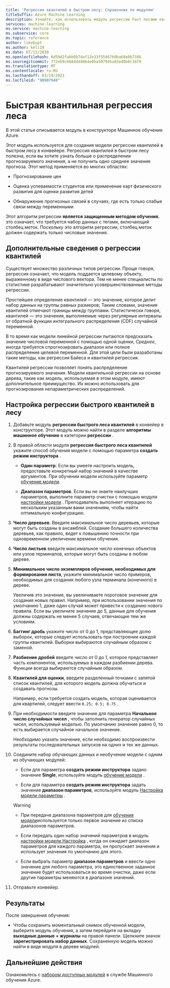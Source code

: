 ```yaml
---
title: 'Регрессия квантилей в быстром лесу: Справочник по модулям'
titleSuffix: Azure Machine Learning
description: Узнайте, как использовать модуль регрессии Fast лесами квантилей для создания модели регрессии, которая может прогнозировать значения для указанного числа квантилей.
services: machine-learning
ms.service: machine-learning
ms.subservice: core
ms.topic: reference
author: likebupt
ms.author: keli19
ms.date: 07/13/2020
ms.openlocfilehash: 6d59d2fabb0b74ef12e33f55467b0ba68e0b7386
ms.sourcegitcommit: 772eb9c6684dd4864e0ba507945a83e48b8c16f0
ms.translationtype: MT
ms.contentlocale: ru-RU
ms.lasthandoff: 03/19/2021
ms.locfileid: "90907948"
---
```

# <a name="fast-forest-quantile-regression"></a>Быстрая квантильная регрессия леса

В этой статье описывается модуль в конструкторе Машинное обучение Azure.

Этот модуль используется для создания модели регрессии квантилей в быстром лесу в конвейере. Регрессия квантилей в быстром лесу полезна, если вы хотите узнать больше о распределении прогнозируемого значения, а не получить одно среднее значение прогноза. Этот метод применяется во многих областях:  
  
- Прогнозирование цен  
  
- Оценка успеваемости студентов или применение карт физического развития для оценки развития детей  
  
- Обнаружение прогнозных связей в случаях, где есть только слабые связи между переменными  
  
Этот алгоритм регрессии **является защищенным методом обучения.** это означает, что требуется набор данных с тегами, включающий столбец меток. Поскольку это алгоритм регрессии, столбец меток должен содержать только числовые значения.

## <a name="more-about-quantile-regression"></a>Дополнительные сведения о регрессии квантилей

Существует множество различных типов регрессии. Проще говоря, регрессия означает, что модель поддается целевому объекту, выраженному в виде числового вектора. Тем не менее специалисты по статистике разрабатывают значительно усовершенствованные методы регрессии.

Простейшее определение *квантилей* — это значение, которое делит набор данных на группы равных размеров; Таким словами, значения квантилей отмечают границы между группами. Статистически говоря, квантилей — это значения, выполняемые через регулярные интервалы от обратной функции интегрального распределения (CDF) случайной переменной.

В то время как модели линейной регрессии пытаются предсказать значение числовой переменной с помощью одной оценки, *Среднее*, иногда требуется спрогнозировать диапазон или полное распределение целевой переменной. Для этой цели были разработаны такие методы, как регрессия Байеса и квантилей регрессия.

Квантилей регрессии позволяет понять распределение прогнозируемого значения. Модели квантильной регрессии на основе дерева, такие как модель, используемая в этом модуле, имеют дополнительное преимущество. Их можно использовать для прогнозирования непараметрических распределений.

  
## <a name="how-to-configure-fast-forest-quantile-regression"></a>Настройка регрессии быстрого квантилей в лесу

1. Добавьте модуль **регрессии быстрого леса квантилей** в конвейер в конструкторе. Этот модуль можно найти в разделе **алгоритмы машинное обучение** в категории **регрессии** .

2. В правой области модуля **регрессия быстрого леса квантилей** укажите способ обучения модели с помощью параметра **создать режим инструктора** .  
  
    - **Один параметр**: Если вы умеете настроить модель, предоставьте конкретный набор значений в качестве аргументов. При обучении модели используйте параметр [обучение модели](train-model.md).
  
    - **Диапазон параметров**. Если вы не знаете наилучших параметров, выполните параметр очистки с помощью модуля [настройки модели](tune-model-hyperparameters.md) . Преподаватель выполняет итерацию по нескольким указанным вами значениям, чтобы найти оптимальную конфигурацию.

3. **Число деревьев**. Введите максимальное число деревьев, которые могут быть созданы в ансамблей. Создание большего количества деревьев, как правило, ведет к повышению точности при одновременном увеличении времени обучения.  

4. **Число листьев** введите максимальное число конечных объектов или узлов терминалов, которые могут быть созданы в любом дереве.  

5. **Минимальное число экземпляров обучения, необходимых для формирования листа**, укажите минимальное число примеров, необходимых для создания любого узла терминала (конечного) в дереве.  
  
     Увеличив это значение, вы увеличиваете пороговое значение для создания новых правил. Например, при использовании значения по умолчанию 1, даже один случай может привести к созданию нового правила. Если вы увеличите значение до 5, данные для обучения должны содержать не менее 5 случаев, отвечающие тем же условиям.

6. **Баггинг дробь** укажите число от 0 до 1, представляющее долю выборок, которые следует использовать при построении каждой группы квантилей. Выборки выбираются случайным образом с заменой.

7. **Разбиение дробей** введите число от 0 до 1, которое представляет часть компонентов, используемых в каждом разбиении дерева. Функции всегда выбираются случайным образом.

8. **Квантилей для оценки**, введите разделенный точками с запятой список квантилей, для которого модель должна обучаться и создавать прогнозы.
  
     Например, если требуется создать модель, которая оценивается для квартилей, следует ввести `0.25; 0.5; 0.75` .  

9. При необходимости введите значение для параметра **Начальное число случайных чисел** , чтобы заполнить генератор случайных чисел, используемый моделью.  По умолчанию значение равно 0, то есть выбирается случайное начальное значение.
  
     Необходимо указать значение, если необходимо воспроизвести результаты последовательных запусков на одних и тех же данных.  

10. Соедините набор обучающих данных и необучение модели с одним из обучающих модулей: 

    - Если для параметра **создать режим инструктора** задано значение **Single**, используйте модуль [обучение модели](train-model.md) .

    - Если для параметра **создать режим инструктора** задать значение **диапазон параметров**, используйте модуль [Настройка модели параметры](tune-model-hyperparameters.md) .

    > [!WARNING]
    > 
    > - При передаче диапазона параметров для [обучения модели](train-model.md)используется только первое значение из списка диапазонов параметров.
    > 
    > - Если передать один набор значений параметров в модуль [настройки модели Настройка](tune-model-hyperparameters.md) , когда он ожидает диапазон параметров для каждого параметра, он пропускает значения и использует значения по умолчанию для этого.
    > 
    > - Если выбрать параметр **диапазон параметров** и ввести одно значение для любого параметра, это единственное заданное значение будет использоваться во время очистки, даже если другие параметры меняются в диапазоне значений.

11. Отправьте конвейер.

## <a name="results"></a>Результаты

После завершения обучения:

+ Чтобы сохранить моментальный снимок обученной модели, выберите модуль обучения, а затем перейдите на вкладку **выходные данные + журналы** на правой панели. Щелкните значок **зарегистрировать набор данных**.  Сохраненную модель можно найти в виде модуля в дереве модулей.

## <a name="next-steps"></a>Дальнейшие действия

Ознакомьтесь с [набором доступных модулей](module-reference.md) в службе Машинного обучения Azure.
